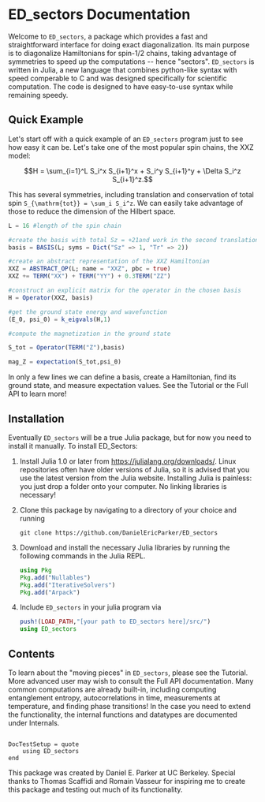 # ED_sectors Documentation

Welcome to `ED_sectors`, a package which provides a fast and straightforward interface for doing exact diagonalization. Its main purpose is to diagonalize Hamiltonians for spin-1/2 chains, taking advantage of symmetries to speed up the computations -- hence "sectors". `ED_sectors` is written in Julia, a new language that combines python-like syntax with speed comperable to C and was designed specifically for scientific computation. The code is designed to have easy-to-use syntax while remaining speedy.


## Quick Example

Let's start off with a quick example of an `ED_sectors` program just to see how easy it can be. Let's take one of the most popular spin chains, the XXZ model:
```math
H = \sum_{i=1}^L S_i^x S_{i+1}^x + S_i^y S_{i+1}^y + \Delta S_i^z S_{i+1}^z.
```
This has several symmetries, including translation and conservation of total spin ``S_{\mathrm{tot}} = \sum_i S_i^z``. We can easily take advantage of those to reduce the dimension of the Hilbert space.

```julia
L = 16 #length of the spin chain

#create the basis with total Sz = +21and work in the second translation sector
basis = BASIS(L; syms = Dict("Sz" => 1, "Tr" => 2))

#create an abstract representation of the XXZ Hamiltonian
XXZ = ABSTRACT_OP(L; name = "XXZ", pbc = true)
XXZ += TERM("XX") + TERM("YY") + 0.3TERM("ZZ")

#construct an explicit matrix for the operator in the chosen basis
H = Operator(XXZ, basis)

#get the ground state energy and wavefunction
(E_0, psi_0) = k_eigvals(H,1)

#compute the magnetization in the ground state

S_tot = Operator(TERM("Z"),basis)

mag_Z = expectation(S_tot,psi_0)
```

In only a few lines we can define a basis, create a Hamiltonian, find its ground state, and measure expectation values. See the Tutorial or the Full API to learn more!

## Installation

Eventually `ED_sectors` will be a true Julia package, but for now you need to install it manually. To install ED_Sectors:
1. Install Julia 1.0 or later from <https://julialang.org/downloads/>. Linux repositories often have older versions of Julia, so it is advised that you use the latest version from the Julia website. Installing Julia is painless: you just drop a folder onto your computer. No linking libraries is necessary!

2. Clone this package by navigating to a directory of your choice and running  
   ```
   git clone https://github.com/DanielEricParker/ED_sectors
   ```

3. Download and install the necessary Julia libraries by running the following commands in the Julia REPL.  
   ```julia
   using Pkg
   Pkg.add("Nullables")
   Pkg.add("IterativeSolvers")
   Pkg.add("Arpack")
   ```

4. Include `ED_sectors` in your julia program via  
   ```julia
   push!(LOAD_PATH,"[your path to ED_sectors here]/src/")
   using ED_sectors
   ```

## Contents

To learn about the "moving pieces" in `ED_sectors`, please see the Tutorial. More advanced user may wish to consult the Full API documentation. Many common computations are already built-in, including computing entanglement entropy, autocorrelations in time, measurements at temperature, and finding phase transitions! In the case you need to extend the functionality, the internal functions and datatypes are documented under Internals.


```@contents

```

```@meta
DocTestSetup = quote
	using ED_sectors
end
```


This package was created by Daniel E. Parker at UC Berkeley. Special thanks to Thomas Scaffidi and Romain Vasseur for inspiring me to create this package and testing out much of its functionality.